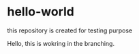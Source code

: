 # hello-world
this repository is created for testing purpose

Hello, this is wokring in the branching. 
